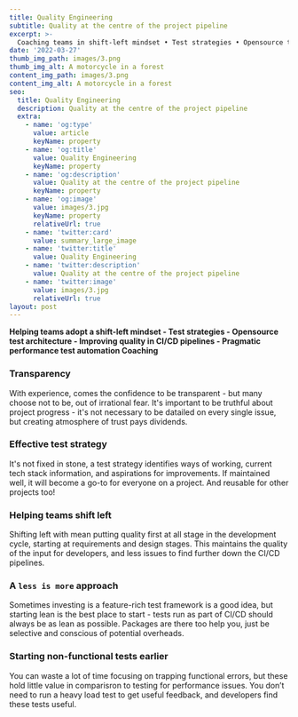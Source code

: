 ```yaml
---
title: Quality Engineering
subtitle: Quality at the centre of the project pipeline
excerpt: >-
  Coaching teams in shift-left mindset • Test strategies • Opensource test architecture • Improving quality in CI/CD pipelines • Pragmatic performance test automation
date: '2022-03-27'
thumb_img_path: images/3.png
thumb_img_alt: A motorcycle in a forest
content_img_path: images/3.png
content_img_alt: A motorcycle in a forest
seo:
  title: Quality Engineering
  description: Quality at the centre of the project pipeline
  extra:
    - name: 'og:type'
      value: article
      keyName: property
    - name: 'og:title'
      value: Quality Engineering
      keyName: property
    - name: 'og:description'
      value: Quality at the centre of the project pipeline
      keyName: property
    - name: 'og:image'
      value: images/3.jpg
      keyName: property
      relativeUrl: true
    - name: 'twitter:card'
      value: summary_large_image
    - name: 'twitter:title'
      value: Quality Engineering
    - name: 'twitter:description'
      value: Quality at the centre of the project pipeline
    - name: 'twitter:image'
      value: images/3.jpg
      relativeUrl: true
layout: post
---
```


**Helping teams adopt a shift-left mindset - Test strategies - Opensource test architecture - Improving quality in CI/CD pipelines - Pragmatic performance test automation Coaching**

### Transparency

With experience, comes the confidence to be transparent - but many choose not to be, out of irrational fear. It's important to be truthful about project progress - it's not necessary to be datailed on every single issue, but creating atmosphere of trust pays dividends.

### Effective test strategy

It's not fixed in stone, a test strategy identifies ways of working, current tech stack information, and aspirations for improvements. If maintained well, it will become a go-to for everyone on a project. And reusable for other projects too!

### Helping teams shift left

Shifting left with mean putting quality first at all stage in the development cycle, starting at requirements and design stages. This maintains the quality of the input for developers, and less issues to find further down the CI/CD pipelines.  

### A `less is more` approach

Sometimes investing is a feature-rich test framework is a good idea, but starting lean is the best place to start - tests run as part of CI/CD should always be as lean as possible. Packages are there too help you, just be selective and conscious of potential overheads.

### Starting non-functional tests earlier

You can  waste a lot of time focusing on trapping functional errors, but these hold little value in comparisron to testing for performance issues. You don’t need to run a heavy load test to get useful feedback, and developers find these tests useful.

